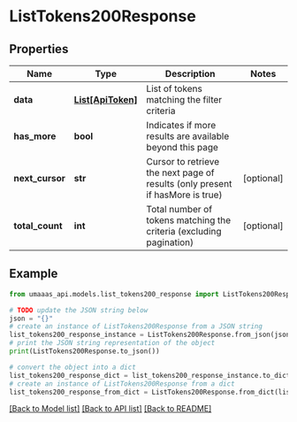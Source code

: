 # ListTokens200Response


## Properties

Name | Type | Description | Notes
------------ | ------------- | ------------- | -------------
**data** | [**List[ApiToken]**](ApiToken.md) | List of tokens matching the filter criteria | 
**has_more** | **bool** | Indicates if more results are available beyond this page | 
**next_cursor** | **str** | Cursor to retrieve the next page of results (only present if hasMore is true) | [optional] 
**total_count** | **int** | Total number of tokens matching the criteria (excluding pagination) | [optional] 

## Example

```python
from umaaas_api.models.list_tokens200_response import ListTokens200Response

# TODO update the JSON string below
json = "{}"
# create an instance of ListTokens200Response from a JSON string
list_tokens200_response_instance = ListTokens200Response.from_json(json)
# print the JSON string representation of the object
print(ListTokens200Response.to_json())

# convert the object into a dict
list_tokens200_response_dict = list_tokens200_response_instance.to_dict()
# create an instance of ListTokens200Response from a dict
list_tokens200_response_from_dict = ListTokens200Response.from_dict(list_tokens200_response_dict)
```
[[Back to Model list]](../README.md#documentation-for-models) [[Back to API list]](../README.md#documentation-for-api-endpoints) [[Back to README]](../README.md)


